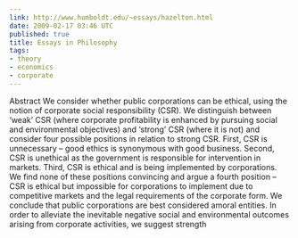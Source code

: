 ```yaml
---
link: http://www.humboldt.edu/~essays/hazelton.html
date: 2009-02-17 03:46 UTC
published: true
title: Essays in Philosophy
tags:
- theory
- economics
- corporate
---
```


Abstract
    We consider whether public corporations can be ethical, using the notion of corporate social responsibility (CSR). We distinguish between ‘weak’ CSR (where corporate profitability is enhanced by pursuing social and environmental objectives) and ‘strong’ CSR (where it is not) and consider four possible positions in relation to strong CSR. First, CSR is unnecessary – good ethics is synonymous with good business. Second, CSR is unethical as the government is responsible for intervention in markets. Third, CSR is ethical and is being implemented by corporations. We find none of these positions convincing and argue a fourth position – CSR is ethical but impossible for corporations to implement due to competitive markets and the legal requirements of the corporate form. We conclude that public corporations are best considered amoral entities. In order to alleviate the inevitable negative social and environmental outcomes arising from corporate activities, we suggest strength
